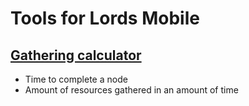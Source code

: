 # Tools for Lords Mobile

## [Gathering calculator](/gathering)

- Time to complete a node
- Amount of resources gathered in an amount of time